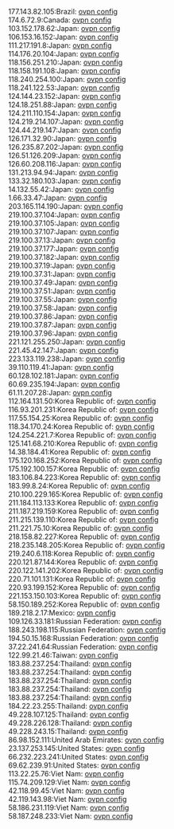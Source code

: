 177.143.82.105:Brazil: [ovpn config](vpn/177_143_82_105.ovpn)  
174.6.72.9:Canada: [ovpn config](vpn/174_6_72_9.ovpn)  
103.152.178.62:Japan: [ovpn config](vpn/103_152_178_62.ovpn)  
106.153.16.152:Japan: [ovpn config](vpn/106_153_16_152.ovpn)  
111.217.191.8:Japan: [ovpn config](vpn/111_217_191_8.ovpn)  
114.176.20.104:Japan: [ovpn config](vpn/114_176_20_104.ovpn)  
118.156.251.210:Japan: [ovpn config](vpn/118_156_251_210.ovpn)  
118.158.191.108:Japan: [ovpn config](vpn/118_158_191_108.ovpn)  
118.240.254.100:Japan: [ovpn config](vpn/118_240_254_100.ovpn)  
118.241.122.53:Japan: [ovpn config](vpn/118_241_122_53.ovpn)  
124.144.23.152:Japan: [ovpn config](vpn/124_144_23_152.ovpn)  
124.18.251.88:Japan: [ovpn config](vpn/124_18_251_88.ovpn)  
124.211.110.154:Japan: [ovpn config](vpn/124_211_110_154.ovpn)  
124.219.214.107:Japan: [ovpn config](vpn/124_219_214_107.ovpn)  
124.44.219.147:Japan: [ovpn config](vpn/124_44_219_147.ovpn)  
126.171.32.90:Japan: [ovpn config](vpn/126_171_32_90.ovpn)  
126.235.87.202:Japan: [ovpn config](vpn/126_235_87_202.ovpn)  
126.51.126.209:Japan: [ovpn config](vpn/126_51_126_209.ovpn)  
126.60.208.116:Japan: [ovpn config](vpn/126_60_208_116.ovpn)  
131.213.94.94:Japan: [ovpn config](vpn/131_213_94_94.ovpn)  
133.32.180.103:Japan: [ovpn config](vpn/133_32_180_103.ovpn)  
14.132.55.42:Japan: [ovpn config](vpn/14_132_55_42.ovpn)  
1.66.33.47:Japan: [ovpn config](vpn/1_66_33_47.ovpn)  
203.165.114.190:Japan: [ovpn config](vpn/203_165_114_190.ovpn)  
219.100.37.104:Japan: [ovpn config](vpn/219_100_37_104.ovpn)  
219.100.37.105:Japan: [ovpn config](vpn/219_100_37_105.ovpn)  
219.100.37.107:Japan: [ovpn config](vpn/219_100_37_107.ovpn)  
219.100.37.13:Japan: [ovpn config](vpn/219_100_37_13.ovpn)  
219.100.37.177:Japan: [ovpn config](vpn/219_100_37_177.ovpn)  
219.100.37.182:Japan: [ovpn config](vpn/219_100_37_182.ovpn)  
219.100.37.19:Japan: [ovpn config](vpn/219_100_37_19.ovpn)  
219.100.37.31:Japan: [ovpn config](vpn/219_100_37_31.ovpn)  
219.100.37.49:Japan: [ovpn config](vpn/219_100_37_49.ovpn)  
219.100.37.51:Japan: [ovpn config](vpn/219_100_37_51.ovpn)  
219.100.37.55:Japan: [ovpn config](vpn/219_100_37_55.ovpn)  
219.100.37.58:Japan: [ovpn config](vpn/219_100_37_58.ovpn)  
219.100.37.86:Japan: [ovpn config](vpn/219_100_37_86.ovpn)  
219.100.37.87:Japan: [ovpn config](vpn/219_100_37_87.ovpn)  
219.100.37.96:Japan: [ovpn config](vpn/219_100_37_96.ovpn)  
221.121.255.250:Japan: [ovpn config](vpn/221_121_255_250.ovpn)  
221.45.42.147:Japan: [ovpn config](vpn/221_45_42_147.ovpn)  
223.133.119.238:Japan: [ovpn config](vpn/223_133_119_238.ovpn)  
39.110.119.41:Japan: [ovpn config](vpn/39_110_119_41.ovpn)  
60.128.102.181:Japan: [ovpn config](vpn/60_128_102_181.ovpn)  
60.69.235.194:Japan: [ovpn config](vpn/60_69_235_194.ovpn)  
61.11.207.28:Japan: [ovpn config](vpn/61_11_207_28.ovpn)  
112.164.131.50:Korea Republic of: [ovpn config](vpn/112_164_131_50.ovpn)  
116.93.201.231:Korea Republic of: [ovpn config](vpn/116_93_201_231.ovpn)  
117.55.154.25:Korea Republic of: [ovpn config](vpn/117_55_154_25.ovpn)  
118.34.170.24:Korea Republic of: [ovpn config](vpn/118_34_170_24.ovpn)  
124.254.221.7:Korea Republic of: [ovpn config](vpn/124_254_221_7.ovpn)  
125.141.68.210:Korea Republic of: [ovpn config](vpn/125_141_68_210.ovpn)  
14.38.184.41:Korea Republic of: [ovpn config](vpn/14_38_184_41.ovpn)  
175.120.168.252:Korea Republic of: [ovpn config](vpn/175_120_168_252.ovpn)  
175.192.100.157:Korea Republic of: [ovpn config](vpn/175_192_100_157.ovpn)  
183.106.84.223:Korea Republic of: [ovpn config](vpn/183_106_84_223.ovpn)  
183.99.8.24:Korea Republic of: [ovpn config](vpn/183_99_8_24.ovpn)  
210.100.229.165:Korea Republic of: [ovpn config](vpn/210_100_229_165.ovpn)  
211.184.113.133:Korea Republic of: [ovpn config](vpn/211_184_113_133.ovpn)  
211.187.219.159:Korea Republic of: [ovpn config](vpn/211_187_219_159.ovpn)  
211.215.139.110:Korea Republic of: [ovpn config](vpn/211_215_139_110.ovpn)  
211.221.75.10:Korea Republic of: [ovpn config](vpn/211_221_75_10.ovpn)  
218.158.82.227:Korea Republic of: [ovpn config](vpn/218_158_82_227.ovpn)  
218.235.148.205:Korea Republic of: [ovpn config](vpn/218_235_148_205.ovpn)  
219.240.6.118:Korea Republic of: [ovpn config](vpn/219_240_6_118.ovpn)  
220.121.87.144:Korea Republic of: [ovpn config](vpn/220_121_87_144.ovpn)  
220.122.141.202:Korea Republic of: [ovpn config](vpn/220_122_141_202.ovpn)  
220.71.101.131:Korea Republic of: [ovpn config](vpn/220_71_101_131.ovpn)  
220.93.199.152:Korea Republic of: [ovpn config](vpn/220_93_199_152.ovpn)  
221.153.150.103:Korea Republic of: [ovpn config](vpn/221_153_150_103.ovpn)  
58.150.189.252:Korea Republic of: [ovpn config](vpn/58_150_189_252.ovpn)  
189.218.2.17:Mexico: [ovpn config](vpn/189_218_2_17.ovpn)  
109.126.33.181:Russian Federation: [ovpn config](vpn/109_126_33_181.ovpn)  
188.243.198.115:Russian Federation: [ovpn config](vpn/188_243_198_115.ovpn)  
194.50.15.168:Russian Federation: [ovpn config](vpn/194_50_15_168.ovpn)  
37.22.241.64:Russian Federation: [ovpn config](vpn/37_22_241_64.ovpn)  
122.99.21.46:Taiwan: [ovpn config](vpn/122_99_21_46.ovpn)  
183.88.237.254:Thailand: [ovpn config](vpn/183_88_237_254.ovpn)  
183.88.237.254:Thailand: [ovpn config](vpn/183_88_237_254.ovpn)  
183.88.237.254:Thailand: [ovpn config](vpn/183_88_237_254.ovpn)  
183.88.237.254:Thailand: [ovpn config](vpn/183_88_237_254.ovpn)  
183.88.237.254:Thailand: [ovpn config](vpn/183_88_237_254.ovpn)  
184.22.23.255:Thailand: [ovpn config](vpn/184_22_23_255.ovpn)  
49.228.107.125:Thailand: [ovpn config](vpn/49_228_107_125.ovpn)  
49.228.226.128:Thailand: [ovpn config](vpn/49_228_226_128.ovpn)  
49.228.243.15:Thailand: [ovpn config](vpn/49_228_243_15.ovpn)  
86.98.152.111:United Arab Emirates: [ovpn config](vpn/86_98_152_111.ovpn)  
23.137.253.145:United States: [ovpn config](vpn/23_137_253_145.ovpn)  
66.232.223.241:United States: [ovpn config](vpn/66_232_223_241.ovpn)  
69.62.239.91:United States: [ovpn config](vpn/69_62_239_91.ovpn)  
113.22.25.76:Viet Nam: [ovpn config](vpn/113_22_25_76.ovpn)  
115.74.209.129:Viet Nam: [ovpn config](vpn/115_74_209_129.ovpn)  
42.118.99.45:Viet Nam: [ovpn config](vpn/42_118_99_45.ovpn)  
42.119.143.98:Viet Nam: [ovpn config](vpn/42_119_143_98.ovpn)  
58.186.231.119:Viet Nam: [ovpn config](vpn/58_186_231_119.ovpn)  
58.187.248.233:Viet Nam: [ovpn config](vpn/58_187_248_233.ovpn)  
